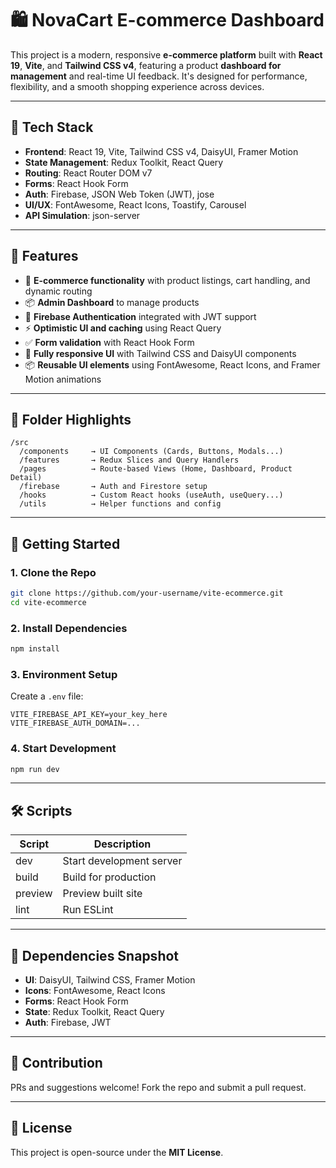 # 🛍️ NovaCart E-commerce Dashboard

This project is a modern, responsive **e-commerce platform** built with **React 19**, **Vite**, and **Tailwind CSS v4**, featuring a product **dashboard for management** and real-time UI feedback. It's designed for performance, flexibility, and a smooth shopping experience across devices.

---

## 🚀 Tech Stack

* **Frontend**: React 19, Vite, Tailwind CSS v4, DaisyUI, Framer Motion
* **State Management**: Redux Toolkit, React Query
* **Routing**: React Router DOM v7
* **Forms**: React Hook Form
* **Auth**: Firebase, JSON Web Token (JWT), jose
* **UI/UX**: FontAwesome, React Icons, Toastify, Carousel
* **API Simulation**: json-server

---

## 🎯 Features

* 🛒 **E-commerce functionality** with product listings, cart handling, and dynamic routing
* 📦 **Admin Dashboard** to manage products
* 🔐 **Firebase Authentication** integrated with JWT support
* ⚡ **Optimistic UI and caching** using React Query
* ✅ **Form validation** with React Hook Form
* 🎨 **Fully responsive UI** with Tailwind CSS and DaisyUI components
* 📦 **Reusable UI elements** using FontAwesome, React Icons, and Framer Motion animations

---

## 📁 Folder Highlights

```
/src
  /components     → UI Components (Cards, Buttons, Modals...)
  /features       → Redux Slices and Query Handlers
  /pages          → Route-based Views (Home, Dashboard, Product Detail)
  /firebase       → Auth and Firestore setup
  /hooks          → Custom React hooks (useAuth, useQuery...)
  /utils          → Helper functions and config
```

---

## 🧠 Getting Started

### 1. Clone the Repo

```bash
git clone https://github.com/your-username/vite-ecommerce.git
cd vite-ecommerce
```

### 2. Install Dependencies

```bash
npm install
```

### 3. Environment Setup

Create a `.env` file:

```env
VITE_FIREBASE_API_KEY=your_key_here
VITE_FIREBASE_AUTH_DOMAIN=...
```

### 4. Start Development

```bash
npm run dev
```

---

## 🛠️ Scripts

| Script  | Description              |
| ------- | ------------------------ |
| dev     | Start development server |
| build   | Build for production     |
| preview | Preview built site       |
| lint    | Run ESLint               |

---

## 🧩 Dependencies Snapshot

* **UI**: DaisyUI, Tailwind CSS, Framer Motion
* **Icons**: FontAwesome, React Icons
* **Forms**: React Hook Form
* **State**: Redux Toolkit, React Query
* **Auth**: Firebase, JWT

---

## 🧠 Contribution

PRs and suggestions welcome! Fork the repo and submit a pull request.

---

## 📄 License

This project is open-source under the **MIT License**.
